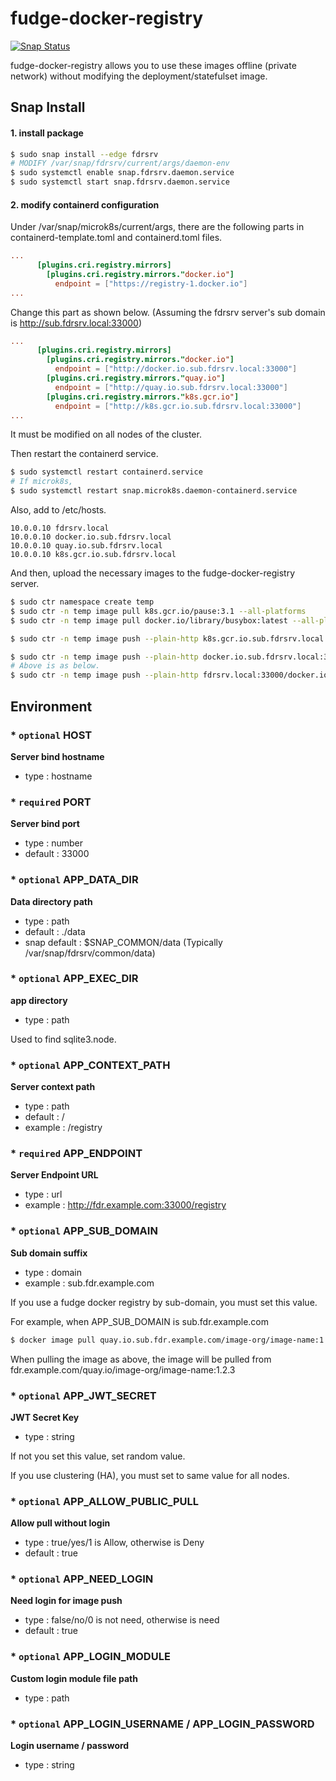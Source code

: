 # fudge-docker-registry

[![Snap Status](https://build.snapcraft.io/badge/jc-lab/fudge-docker-registry.svg)](https://build.snapcraft.io/user/jc-lab/fudge-docker-registry)

fudge-docker-registry allows you to use these images offline (private network) without modifying the deployment/statefulset image.



## Snap Install

#### 1. install package

```bash
$ sudo snap install --edge fdrsrv
# MODIFY /var/snap/fdrsrv/current/args/daemon-env
$ sudo systemctl enable snap.fdrsrv.daemon.service
$ sudo systemctl start snap.fdrsrv.daemon.service
```

#### 2. modify containerd configuration

Under /var/snap/microk8s/current/args, there are the following parts in containerd-template.toml and containerd.toml files.
```toml
...
      [plugins.cri.registry.mirrors]
        [plugins.cri.registry.mirrors."docker.io"]
          endpoint = ["https://registry-1.docker.io"]
...
```
Change this part as shown below. (Assuming the fdrsrv server's sub domain is http://sub.fdrsrv.local:33000)
```toml
...
      [plugins.cri.registry.mirrors]
        [plugins.cri.registry.mirrors."docker.io"]
          endpoint = ["http://docker.io.sub.fdrsrv.local:33000"]
        [plugins.cri.registry.mirrors."quay.io"]
          endpoint = ["http://quay.io.sub.fdrsrv.local:33000"]
        [plugins.cri.registry.mirrors."k8s.gcr.io"]
          endpoint = ["http://k8s.gcr.io.sub.fdrsrv.local:33000"]
...
```
It must be modified on all nodes of the cluster.

Then restart the containerd service.
```bash
$ sudo systemctl restart containerd.service
# If microk8s,
$ sudo systemctl restart snap.microk8s.daemon-containerd.service
```


Also, add to /etc/hosts.
```text
10.0.0.10 fdrsrv.local
10.0.0.10 docker.io.sub.fdrsrv.local
10.0.0.10 quay.io.sub.fdrsrv.local
10.0.0.10 k8s.gcr.io.sub.fdrsrv.local
```

And then, upload the necessary images to the fudge-docker-registry server.

```bash
$ sudo ctr namespace create temp
$ sudo ctr -n temp image pull k8s.gcr.io/pause:3.1 --all-platforms
$ sudo ctr -n temp image pull docker.io/library/busybox:latest --all-platforms

$ sudo ctr -n temp image push --plain-http k8s.gcr.io.sub.fdrsrv.local:33000/pause:3.1 k8s.gcr.io/pause:3.1

$ sudo ctr -n temp image push --plain-http docker.io.sub.fdrsrv.local:33000/library/busybox:latest docker.io/library/busybox:latest
# Above is as below.
$ sudo ctr -n temp image push --plain-http fdrsrv.local:33000/docker.io/library/busybox:latest docker.io/library/busybox:latest
````

## Environment

### \* `optional` **HOST**
**Server bind hostname**

* type : hostname



### \* `required` **PORT**
**Server bind port**

* type : number
* default : 33000



### \* `optional` **APP_DATA_DIR**
**Data directory path**

* type : path
* default : ./data
* snap default : $SNAP_COMMON/data (Typically /var/snap/fdrsrv/common/data)



### \* `optional` **APP_EXEC_DIR**
**app directory**

* type : path

Used to find sqlite3.node.



### \* `optional` **APP_CONTEXT_PATH**
**Server context path**

* type : path
* default : /
* example : /registry



### \* `required` **APP_ENDPOINT**
**Server Endpoint URL**

* type : url
* example : http://fdr.example.com:33000/registry



### \* `optional` **APP_SUB_DOMAIN**
**Sub domain suffix**

* type : domain
* example : sub.fdr.example.com

If you use a fudge docker registry by sub-domain, you must set this value.

For example, when APP_SUB_DOMAIN is sub.fdr.example.com
```bash
$ docker image pull quay.io.sub.fdr.example.com/image-org/image-name:1.2.3
```
When pulling the image as above, the image will be pulled from fdr.example.com/quay.io/image-org/image-name:1.2.3



### \* `optional` **APP_JWT_SECRET**
**JWT Secret Key**

* type : string

If not you set this value, set random value.

If you use clustering (HA), you must set to same value for all nodes.



### \* `optional` **APP_ALLOW_PUBLIC_PULL**
**Allow pull without login**

* type : true/yes/1 is Allow, otherwise is Deny
* default : true



### \* `optional` **APP_NEED_LOGIN**
**Need login for image push**

* type : false/no/0 is not need, otherwise is need
* default : true



### \* `optional` **APP_LOGIN_MODULE**
**Custom login module file path**

* type : path



### \* `optional` **APP_LOGIN_USERNAME** / **APP_LOGIN_PASSWORD**
**Login username / password**

* type : string

